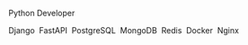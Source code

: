 <html>
<head>
  <meta content="text/html; charset=UTF-8" http-equiv="content-type">
</head>
<body class="c21 doc-content">
  <p class="c15"><span class="c5">Python Developer</span></p>

  <p class="c15"><span class="c10">Django &nbsp;FastAPI &nbsp;PostgreSQL &nbsp;MongoDB &nbsp;Redis &nbsp;Docker &nbsp;Nginx</span></p>
</body>
</html>
